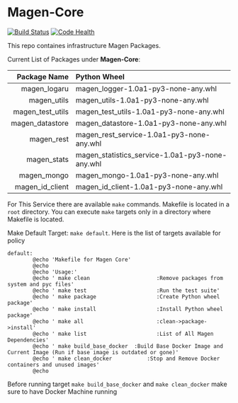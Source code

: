 # Magen-Core

[![Build Status](https://travis-ci.org/magengit/magen-core.svg?branch=master)](https://travis-ci.org/magengit/magen-core)
[![Code Health](https://landscape.io/github/magengit/magen-core/master/landscape.svg?style=flat)](https://landscape.io/github/magengit/magen-core/master)


This repo containes infrastructure Magen Packages.

Current List of Packages under **Magen-Core**:

| Package Name          | Python Wheel                                    |
| ---------------------:|:------------------------------------------------|
| magen_logaru          | magen_logger-1.0a1-py3-none-any.whl             |
| magen_utils           | magen_utils-1.0a1-py3-none-any.whl              |
| magen_test_utils      | magen_test_utils-1.0a1-py3-none-any.whl         |
| magen_datastore       | magen_datastore-1.0a1-py3-none-any.whl          |
| magen_rest            | magen_rest_service-1.0a1-py3-none-any.whl       |
| magen_stats           | magen_statistics_service-1.0a1-py3-none-any.whl |
| magen_mongo           | magen_mongo-1.0a1-py3-none-any.whl              |
| magen_id_client       | magen_id_client-1.0a1-py3-none-any.whl          |
 
 
For This Service there are available ```make``` commands. Makefile is located in a ```root``` directory. You can execute ```make``` targets only in a directory where Makefile is located.

Make Default Target: ```make default```. Here is the list of targets available for policy

```make
default:
        @echo 'Makefile for Magen Core'
        @echo
        @echo 'Usage:'
        @echo '	make clean    			       :Remove packages from system and pyc files'
        @echo '	make test     			       :Run the test suite'
        @echo '	make package  			       :Create Python wheel package'
        @echo '	make install  			       :Install Python wheel package'
        @echo '	make all      			       :clean->package->install'
        @echo '	make list     			       :List of All Magen Dependencies'
        @echo '	make build_base_docker 	:Build Base Docker Image and Current Image (Run if base image is outdated or gone)'
        @echo '	make clean_docker 		    :Stop and Remove Docker containers and unused images'
        @echo
```
Before running target ```make build_base_docker``` and ```make clean_docker``` make sure to have Docker Machine running

